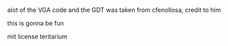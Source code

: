 alot of the VGA code and the GDT was taken from cfenollosa, credit to him 

this is gonna be fun

mit license teritarium
